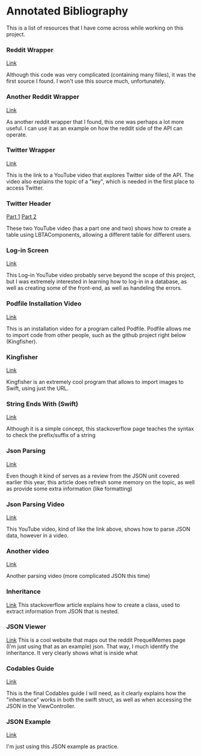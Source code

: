 # Annotated Bibliography

This is a list of resources that I have come across while working on this project.

### Reddit Wrapper

[Link](https://github.com/kishikawakatsumi/reddift)

Although this code was very complicated (containing many fiiles), it was the first source I found. I won't use this source much, unfortunately.


### Another Reddit Wrapper

[Link](https://github.com/sonsongithub/reddift)

As another reddit wrapper that I found, this one was perhaps a lot more useful. I can use it as an example on how the reddit side of the API can operate.



### Twitter Wrapper

[Link](https://www.youtube.com/watch?v=4ixsaChnjnc&t=1059s)

This is the link to a YouTube video that explores Twitter side of the API. The video also explains the topic of a "key", which is needed in the first place to access Twitter.



### Twitter Header

[Part 1](https://www.youtube.com/watch?v=2fcf9yFe944)
[Part 2](https://www.youtube.com/watch?v=9ZCoLepLu0w)

These two YouTube video (has a part one and two) shows how to create a table using  LBTAComponents, allowing a different table for different users.



### Log-in Screen

[Link](https://www.youtube.com/watch?v=1HN7usMROt8&t=4684s)

This Log-in YouTube video probably serve beyond the scope of this project, but I was extremely interested in learning  how to log-in in a database, as well as creating some of the front-end, as well as handeling the errors.



### Podfile Installation Video

[Link](https://www.youtube.com/watch?v=MuMZZtQpB6Y)

This is an installation video for a program called Podfile. Podfile allows me to import code from other people, such as the github project right below (Kingfisher).



### Kingfisher
[Link](https://github.com/onevcat/Kingfisher)

Kingfisher is an extremely cool program that allows to import images to Swift, using just the URL.


### String Ends With (Swift)

[Link](https://stackoverflow.com/questions/32967445/how-to-check-what-a-string-starts-with-prefix-or-ends-with-suffix-in-swift)

Although it is a simple concept, this stackoverflow page teaches the syntax to check the prefix/suffix of a string



### Json Parsing
[Link](https://www.avanderlee.com/swift/json-parsing-decoding/)

Even though it kind of serves as a review from the JSON unit covered earlier this year, this article does refresh some memory on the topic, as well as provide some extra information (like formatting)


### Json Parsing Video
[Link](https://www.youtube.com/watch?v=XZS-eeO9YoU)

This YouTube video, kind of like the link above, shows how to parse JSON data, however in a video.

### Another video

[Link](https://www.youtube.com/watch?v=ga0JaI9rgFY)

Another parsing video (more complicated JSON this time)



### Inheritance
[Link](https://stackoverflow.com/questions/47721161/swift-4-nested-json-struct-codable)
This stackoverflow article explains how to create a class, used to extract information from JSON that is nested.


 ### JSON Viewer
 [Link](http://jsonviewer.stack.hu/#http://www.reddit.com/r/PrequelMemes/.json)
 This is a cool website that maps out the reddit PrequelMemes page (I'm just using that as an example) json. That way, I much identify the inheritance. It very clearly shows what is inside what
 
 
 ###   Codables Guide
 [Link](https://medium.com/flawless-app-stories/json-parsing-with-codable-in-swift-4bc516d99d8c)
 
 This is the final Codables guide I will need, as it clearly explains how the "inheritance" works in both the swift struct, as well as when accessing the JSON in the ViewController.
 
 
 ### JSON Example
 [Link](https://hackersandslackers.com/extract-data-from-complex-json-python/)
 
 I'm just using this JSON example as practice.
